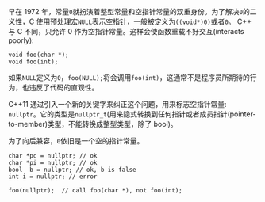 早在 1972 年，常量`0`就扮演着整型常量和空指针常量的双重身份。为了解决`0`的二义性，C 使用预处理宏`NULL`表示空指针，一般被定义为`((void*)0)`或者`0`。 C++ 与 C 不同，只允许 0 作为空指针常量。这样会使函数重载不好交互(interacts poorly):

    void foo(char *);
    void foo(int);

如果`NULL`定义为`0`，`foo(NULL);`将会调用`foo(int)`，这通常不是程序员所期待的行为，也违反了代码的直观性。

C++11 通过引入一个新的关键字来纠正这个问题，用来标志空指针常量: `nullptr`。它的类型是`nullptr_t`(用来隐式转换到任何指针或者成员指针(pointer-to-member)类型，不能转换成整型类型，除了 bool)。

为了向后兼容，`0`依旧是一个空的指针常量。

    char *pc = nullptr; // ok
    char *pi = nullptr; // ok
    bool  b = nullptr; // ok, b is false
    int i = nullptr; // error

    foo(nullptr);  // call foo(char *), not foo(int);

